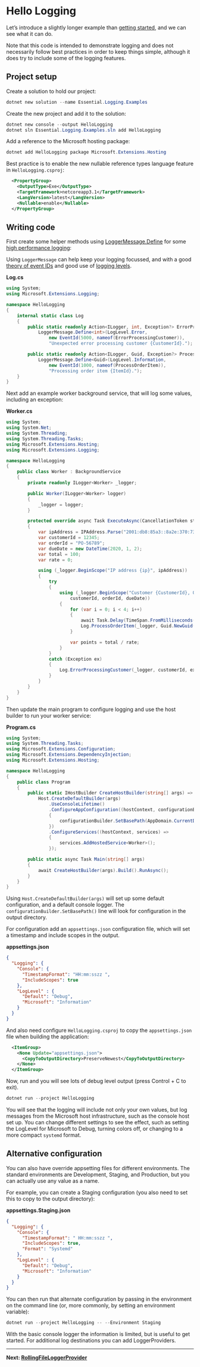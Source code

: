 # Hello Logging

Let’s introduce a slightly longer example than [getting started](../GettingStarted/ReadMe.md), and we can see what it can do.

Note that this code is intended to demonstrate logging and does not necessarily follow best practices in order to keep things simple, 
although it does try to include some of the logging features.

## Project setup

Create a solution to hold our project:

```powershell
dotnet new solution --name Essential.Logging.Examples
```

Create the new project and add it to the solution:

```powershell
dotnet new console --output HelloLogging
dotnet sln Essential.Logging.Examples.sln add HelloLogging
```

Add a reference to the Microsoft hosting package:

```powershell
dotnet add HelloLogging package Microsoft.Extensions.Hosting
```

Best practice is to enable the new nullable reference types language feature in `HelloLogging.csproj`:

```xml
  <PropertyGroup>
    <OutputType>Exe</OutputType>
    <TargetFramework>netcoreapp3.1</TargetFramework>
    <LangVersion>latest</LangVersion>
    <Nullable>enable</Nullable>
  </PropertyGroup>
```

## Writing code

First create some helper methods using [LoggerMessage.Define](https://docs.microsoft.com/en-us/dotnet/api/microsoft.extensions.logging.loggermessage.define) 
for some [high performance logging](https://docs.microsoft.com/en-us/aspnet/core/fundamentals/logging/loggermessage):

Using `LoggerMessage` can help keep your logging focussed, and with a good [theory of event IDs](../../docs/Event-Ids.md) 
and good use of [logging levels](../../docs/Logging-Levels.md).

**Log.cs**
```c#
using System;
using Microsoft.Extensions.Logging;

namespace HelloLogging
{
    internal static class Log
    {
        public static readonly Action<ILogger, int, Exception?> ErrorProcessingCustomer =
            LoggerMessage.Define<int>(LogLevel.Error,
                new EventId(5000, nameof(ErrorProcessingCustomer)),
                "Unexpected error processing customer {CustomerId}.");

        public static readonly Action<ILogger, Guid, Exception?> ProcessOrderItem =
            LoggerMessage.Define<Guid>(LogLevel.Information,
                new EventId(1000, nameof(ProcessOrderItem)),
                "Processing order item {ItemId}.");
    }
}
```

Next add an example worker background service, that will log some values, including an exception:

**Worker.cs**
```c#
using System;
using System.Net;
using System.Threading;
using System.Threading.Tasks;
using Microsoft.Extensions.Hosting;
using Microsoft.Extensions.Logging;

namespace HelloLogging
{
    public class Worker : BackgroundService
    {
        private readonly ILogger<Worker> _logger;

        public Worker(ILogger<Worker> logger)
        {
            _logger = logger;
        }

        protected override async Task ExecuteAsync(CancellationToken stoppingToken)
        {
            var ipAddress = IPAddress.Parse("2001:db8:85a3::8a2e:370:7334");
            var customerId = 12345;
            var orderId = "PO-56789";
            var dueDate = new DateTime(2020, 1, 2);
            var total = 100;
            var rate = 0;

            using (_logger.BeginScope("IP address {ip}", ipAddress))
            {
                try
                {
                    using (_logger.BeginScope("Customer {CustomerId}, Order {OrderId}, Due {DueDate:yyyy-MM-dd}",
                        customerId, orderId, dueDate))
                    {
                        for (var i = 0; i < 4; i++)
                        {
                            await Task.Delay(TimeSpan.FromMilliseconds(1000), stoppingToken).ConfigureAwait(false);
                            Log.ProcessOrderItem(_logger, Guid.NewGuid(), null);
                        }

                        var points = total / rate;
                    }
                }
                catch (Exception ex)
                {
                    Log.ErrorProcessingCustomer(_logger, customerId, ex);
                }
            }
        }
    }
}
```

Then update the main program to configure logging and use the host builder to run your worker service:

**Program.cs**
```c#
using System;
using System.Threading.Tasks;
using Microsoft.Extensions.Configuration;
using Microsoft.Extensions.DependencyInjection;
using Microsoft.Extensions.Hosting;

namespace HelloLogging
{
    public class Program
    {
        public static IHostBuilder CreateHostBuilder(string[] args) =>
            Host.CreateDefaultBuilder(args)
                .UseConsoleLifetime()
                .ConfigureAppConfiguration((hostContext, configurationBuilder) =>
                {
                    configurationBuilder.SetBasePath(AppDomain.CurrentDomain.BaseDirectory);
                })
                .ConfigureServices((hostContext, services) =>
                {
                    services.AddHostedService<Worker>();
                });

        public static async Task Main(string[] args)
        {
            await CreateHostBuilder(args).Build().RunAsync();
        }
    }
}
```

Using `Host.CreateDefaultBuilder(args)` will set up some default configuration, and a default console logger. The `configurationBuilder.SetBasePath()` line 
will look for configuration in the output directory.

For configuration add an `appsettings.json` configuration file, which will set a timestamp and include scopes in the output.

**appsettings.json**
```json
{
  "Logging": {
    "Console": {
      "TimestampFormat": "HH:mm:sszz ",
      "IncludeScopes": true
    },
    "LogLevel" : {
      "Default": "Debug",
      "Microsoft": "Information"
    }
  }
}
```

And also need configure `HelloLogging.csproj` to copy the `appsettings.json` file when building the application:

```xml
  <ItemGroup>
    <None Update="appsettings.json">
      <CopyToOutputDirectory>PreserveNewest</CopyToOutputDirectory>
    </None>
  </ItemGroup>
```

Now, run and you will see lots of debug level output (press Control + C to exit).

```powershell
dotnet run --project HelloLogging
```

You will see that the logging will include not only your own values, but log messages from the Microsoft host infrastructure, such as the console host set up. 
You can change different settings to see the effect, such as setting the LogLevel for Microsoft to Debug, turning colors off, or changing to a more compact `systemd` format.

## Alternative configuration

You can also have override appsetting files for different environments. The standard environments are Development, Staging, and Production, but you
can actually use any value as a name.

For example, you can create a Staging configuration (you also need to set this to copy to the output directory):

**appsettings.Staging.json**
```json
{
  "Logging": {
    "Console": {
      "TimestampFormat": " HH:mm:sszz ",
      "IncludeScopes": true,
      "Format": "Systemd"
    },
    "LogLevel" : {
      "Default": "Debug",
      "Microsoft": "Information"
    }
  }
}
```

You can then run that alternate configuration by passing in the environment on the command line (or, more commonly, by setting an environment variable):

```powershell
dotnet run --project HelloLogging -- --Environment Staging
```

With the basic console logger the information is limited, but is useful to get started. For additional log destinations you can add LoggerProviders.

----

**Next: [RollingFileLoggerProvider](../HelloRollingFile/ReadMe.md)**
